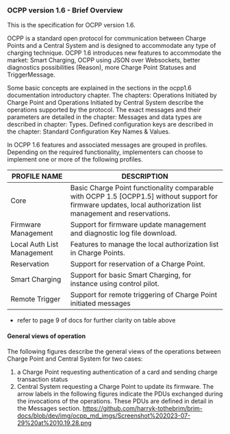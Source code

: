 ### OCPP version 1.6 - Brief Overview
This is the specification for OCPP version 1.6.

OCPP is a standard open protocol for communication between Charge Points and a Central System and is designed to accommodate any type of charging technique.
OCPP 1.6 introduces new features to accommodate the market: Smart Charging, OCPP using JSON over Websockets, better diagnostics possibilities (Reason),
more Charge Point Statuses and TriggerMessage.  

Some basic concepts are explained in the sections in the ocpp1.6 documentation introductory chapter. 
The chapters: Operations Initiated by Charge Point and Operations Initiated by Central System describe the operations supported by the protocol. 
The exact messages and their parameters are detailed in the chapter: Messages and data types are described in chapter: Types. 
Defined configuration keys are described in the chapter: Standard Configuration Key Names & Values.  

In OCPP 1.6 features and associated messages are grouped in profiles. 
Depending on the required functionality, implementers can choose to implement one or more of the following profiles.

|PROFILE NAME  |  DESCRIPTION  |
| --- | --- |
|  Core  |  Basic Charge Point functionality comparable with OCPP 1.5 [OCPP1.5] without support for firmware updates, local authorization list management and reservations.
|  Firmware Management  |  Support for firmware update management and diagnostic log file download.
|  Local Auth List Management  |  Features to manage the local authorization list in Charge Points.
|  Reservation  |  Support for reservation of a Charge Point.
|  Smart Charging  |  Support for basic Smart Charging, for instance using control pilot.
|  Remote Trigger  |  Support for remote triggering of Charge Point initiated messages

* refer to page 9 of docs for further clarity on table above  


#### General views of operation
The following figures describe the general views of the operations between Charge Point and Central System for two cases:
1. a Charge Point requesting authentication of a card and sending charge transaction status
2. Central System requesting a Charge Point to update its firmware.
The arrow labels in the following figures indicate the PDUs exchanged during the invocations of the operations. These PDUs are defined in detail in the Messages section.
https://github.com/harryk-tothebrim/brim-docs/blob/dev/img/ocpp_md_imgs/Screenshot%202023-07-29%20at%2010.19.28.png







